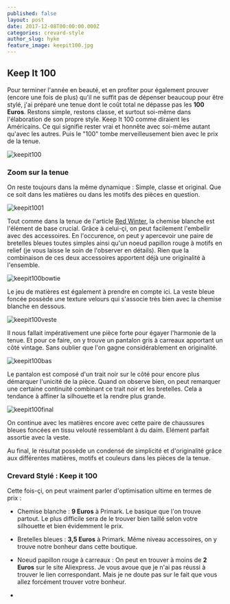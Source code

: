 ```yaml
---
published: false
layout: post
date: 2017-12-08T00:00:00.000Z
categories: crevard-style
author_slug: hyke
feature_image: keepit100.jpg
---
```

## Keep It 100

Pour terminer l'année en beauté, et en profiter pour également prouver (encore une fois de plus) qu'il ne suffit pas de dépenser beaucoup pour être stylé,  j'ai préparé une tenue dont le coût total ne dépasse pas les **100 Euros**. Restons simple, restons classe, et surtout soi-même dans l'élaboration de son propre style. Keep It 100 comme diraient les Américains. Ce qui signifie rester vrai et honnête avec soi-même autant qu'avec les autres. Puis le "100" tombe merveilleusement bien avec le prix de la tenue. 

![keepit100]({{site.url}}/{{site.baseurl}}img/keepit100.jpg)

### Zoom sur la tenue

On reste toujours dans la même dynamique : Simple, classe et original. Que ce soit dans les matières ou dans les motifs des pièces en question.  

![keepit1001]({{site.url}}/{{site.baseurl}}img/keepit1001.jpg)

Tout comme dans la tenue de l'article [Red Winter](http://www.crevardstyle.com/Red-Winter), la chemise blanche est l'élément de base crucial. Grâce à celui-çi, on peut facilement l'embellir avec des accessoires. En l'occurence, on peut y apercevoir une paire de bretelles bleues toutes simples ainsi qu'un noeud papillon rouge à motifs en relief (je vous laisse le soin de l'observer en détails). Rien que la combinaison de ces deux accessoires apportent déjà une originalité à l'ensemble.

![keepit100bowtie]({{site.url}}/{{site.baseurl}}img/keepit100bowtie.jpg)

Le jeu de matières est également à prendre en compte ici. La veste bleue foncée possède une texture velours qui s'associe très bien avec la chemise blanche en dessous.

![keepit100veste]({{site.url}}/{{site.baseurl}}img/keepit100veste.png)

Il nous fallait impérativement une pièce forte pour égayer l'harmonie de la tenue. Et pour ce faire, on y trouve un pantalon gris à carreaux apportant un côté vintage. Sans oublier que l'on gagne considérablement en originalité.

![keepit100bas]({{site.url}}/{{site.baseurl}}img/keepit100bas.png)

Le pantalon est composé d'un trait noir sur le côté pour encore plus démarquer l'unicité de la pièce. Quand on observe bien, on peut remarquer une certaine continuité combinant ce trait noir et les bretelles. Cela a tendance à affiner la silhouette et la rendre plus grande.

![keepit100final]({{site.url}}/{{site.baseurl}}img/keepit100final.jpg)

On continue avec les matières encore avec cette paire de chaussures bleues foncées en tissu velouté ressemblant à du daim. Elément parfait assortie avec la veste.

Au final, le résultat possède un condensé de simplicité et d'originalité grâce aux différentes matières, motifs et couleurs dans les pièces de la tenue.  

### Crevard Stylé : Keep it 100

Cette fois-çi, on peut vraiment parler d'optimisation ultime en termes de prix :

* Chemise blanche : **9 Euros** à Primark. Le basique que l'on trouve partout. Le plus difficile sera de le trouver bien taillé selon votre silhouette et bien évidemment le prix.

* Bretelles bleues : **3,5 Euros** à Primark. Même niveau accessoires, on y trouve notre bonheur dans cette boutique.

* Noeud papillon rouge à carreaux : On peut en trouver à moins de **2 Euros** sur le site Aliexpress. Je vous avoue que je n'ai pas réussi à trouver le lien correspondant. Mais je ne doute pas sur le fait que vous allez forcément trouver votre bonheur.

* 